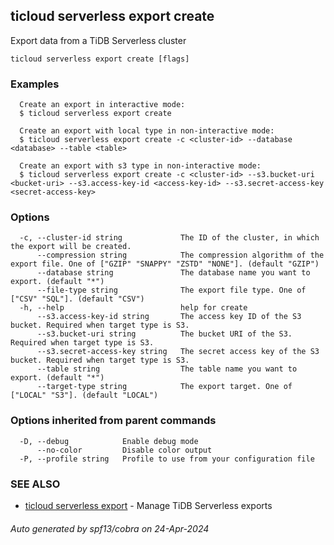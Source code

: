 ## ticloud serverless export create

Export data from a TiDB Serverless cluster

```
ticloud serverless export create [flags]
```

### Examples

```
  Create an export in interactive mode:
  $ ticloud serverless export create

  Create an export with local type in non-interactive mode:
  $ ticloud serverless export create -c <cluster-id> --database <database> --table <table>

  Create an export with s3 type in non-interactive mode:
  $ ticloud serverless export create -c <cluster-id> --s3.bucket-uri <bucket-uri> --s3.access-key-id <access-key-id> --s3.secret-access-key <secret-access-key>
```

### Options

```
  -c, --cluster-id string             The ID of the cluster, in which the export will be created.
      --compression string            The compression algorithm of the export file. One of ["GZIP" "SNAPPY" "ZSTD" "NONE"]. (default "GZIP")
      --database string               The database name you want to export. (default "*")
      --file-type string              The export file type. One of ["CSV" "SQL"]. (default "CSV")
  -h, --help                          help for create
      --s3.access-key-id string       The access key ID of the S3 bucket. Required when target type is S3.
      --s3.bucket-uri string          The bucket URI of the S3. Required when target type is S3.
      --s3.secret-access-key string   The secret access key of the S3 bucket. Required when target type is S3.
      --table string                  The table name you want to export. (default "*")
      --target-type string            The export target. One of ["LOCAL" "S3"]. (default "LOCAL")
```

### Options inherited from parent commands

```
  -D, --debug            Enable debug mode
      --no-color         Disable color output
  -P, --profile string   Profile to use from your configuration file
```

### SEE ALSO

* [ticloud serverless export](ticloud_serverless_export.md)	 - Manage TiDB Serverless exports

###### Auto generated by spf13/cobra on 24-Apr-2024
